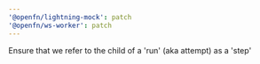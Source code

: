 ```yaml
---
'@openfn/lightning-mock': patch
'@openfn/ws-worker': patch
---
```


Ensure that we refer to the child of a 'run' (aka attempt) as a 'step'
